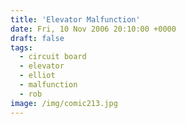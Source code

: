 ```yaml
---
title: 'Elevator Malfunction'
date: Fri, 10 Nov 2006 20:10:00 +0000
draft: false
tags:
  - circuit board
  - elevator
  - elliot
  - malfunction
  - rob
image: /img/comic213.jpg
---
```


